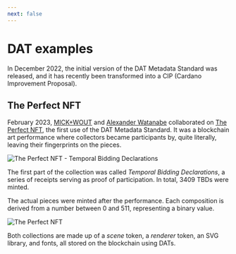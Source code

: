 ```yaml
---
next: false
---
```


# DAT examples

In December 2022, the initial version of the DAT Metadata Standard was released, and it has recently been transformed into a CIP (Cardano Improvement Proposal).

## The Perfect NFT

February 2023, [MICK+WOUT](https://mick-wout.com/) and [Alexander Watanabe](https://twitter.com/monad_alexander/) collaborated on [The Perfect NFT](https://theperfectnft.art/), the first use of the DAT Metadata Standard. It was a blockchain art performance where collectors became participants by, quite literally, leaving their fingerprints on the pieces.

![The Perfect NFT - Temporal Bidding Declarations](/dats/examples/tpn-tbd-banner-fs8.png)

The first part of the collection was called _Temporal Bidding Declarations_, a series of receipts serving as proof of participation. In total, 3409 TBDs were minted.

The actual pieces were minted after the performance. Each composition is derived from a number between 0 and 511, representing a binary value.

![The Perfect NFT](/dats/examples/tpb-banner-fs8.png)

Both collections are made up of a _scene_ token, a _renderer_ token, an SVG library, and fonts, all stored on the blockchain using DATs.
